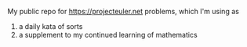 My public repo for https://projecteuler.net problems, which I'm using as

1. a daily kata of sorts
2. a supplement to my continued learning of mathematics
